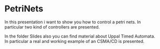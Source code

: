 # PetriNets
In this presentation i want to show you how to control a petri nets.
In particular two kind of controllers are presented. 

In the folder Slides also you can find material about Uppal Timed Automata.
In particular a real and working example of an CSMA/CD is presented.
